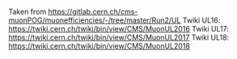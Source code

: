 Taken from https://gitlab.cern.ch/cms-muonPOG/muonefficiencies/-/tree/master/Run2/UL
Twiki UL16: https://twiki.cern.ch/twiki/bin/view/CMS/MuonUL2016
Twiki UL17: https://twiki.cern.ch/twiki/bin/view/CMS/MuonUL2017
Twiki UL18: https://twiki.cern.ch/twiki/bin/view/CMS/MuonUL2018
